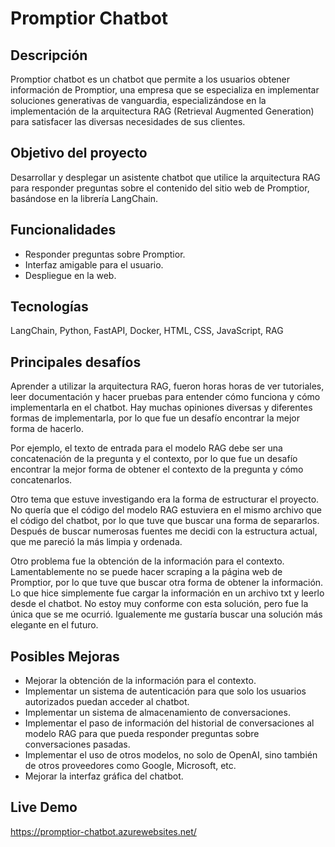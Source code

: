 # Promptior Chatbot

## Descripción

Promptior chatbot es un chatbot que permite a los usuarios obtener información de Promptior, una empresa que se especializa en implementar soluciones generativas de vanguardia, especializándose en la implementación de la arquitectura RAG (Retrieval Augmented Generation) para satisfacer las diversas necesidades de sus clientes.

## Objetivo del proyecto

Desarrollar y desplegar un asistente chatbot que utilice la arquitectura RAG para responder preguntas
sobre el contenido del sitio web de Promptior, basándose en la librería LangChain.

## Funcionalidades

- Responder preguntas sobre Promptior.
- Interfaz amigable para el usuario.
- Despliegue en la web.

## Tecnologías

LangChain, Python, FastAPI, Docker, HTML, CSS, JavaScript, RAG

## Principales desafíos

Aprender a utilizar la arquitectura RAG, fueron horas  horas de ver tutoriales, leer documentación y hacer pruebas para entender cómo funciona y cómo implementarla en el chatbot. Hay muchas opiniones diversas y diferentes formas de implementarla, por lo que fue un desafío encontrar la mejor forma de hacerlo.

Por ejemplo, el texto de entrada para el modelo RAG debe ser una concatenación de la pregunta y el contexto, por lo que fue un desafío encontrar la mejor forma de obtener el contexto de la pregunta y cómo concatenarlos.

Otro tema que estuve investigando era la forma de estructurar el proyecto. No quería que el código del modelo RAG estuviera en el mismo archivo que el código del chatbot, por lo que tuve que buscar una forma de separarlos. Después de buscar numerosas fuentes me decidi con la estructura actual, que me pareció la más limpia y ordenada.

Otro problema fue la obtención de la información para el contexto. Lamentablemente no se puede hacer scraping a la página web de Promptior, por lo que tuve que buscar otra forma de obtener la información. Lo que hice simplemente fue cargar la información en un archivo txt y leerlo desde el chatbot. No estoy muy conforme con esta solución, pero fue la única que se me ocurrió. Igualemente me gustaría buscar una solución más elegante en el futuro.

## Posibles Mejoras

- Mejorar la obtención de la información para el contexto.
- Implementar un sistema de autenticación para que solo los usuarios autorizados puedan acceder al chatbot.
- Implementar un sistema de almacenamiento de conversaciones.
- Implementar el paso de información del historial de conversaciones al modelo RAG para que pueda responder preguntas sobre conversaciones pasadas.
- Implementar el uso de otros modelos, no solo de OpenAI, sino también de otros proveedores como Google, Microsoft, etc.
- Mejorar la interfaz gráfica del chatbot.

## Live Demo

https://promptior-chatbot.azurewebsites.net/